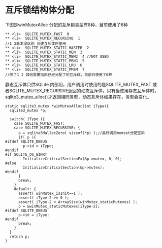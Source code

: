 # 互斥锁结构体分配

下图是winMutexAlloc 分配的互斥锁类型有8种，目前使用了6种

	** <li>  SQLITE_MUTEX_FAST  0
	** <li>  SQLITE_MUTEX_RECURSIVE  1
	//1 2基本没区别 创建互斥体时使用
	** <li>  SQLITE_MUTEX_STATIC_MASTER  2
	** <li>  SQLITE_MUTEX_STATIC_MEM  3
	** <li>  SQLITE_MUTEX_STATIC_MEM2  4 //NOT USED
	** <li>  SQLITE_MUTEX_STATIC_PRNG  5
	** <li>  SQLITE_MUTEX_STATIC_LRU  6
	** <li>  SQLITE_MUTEX_STATIC_PMEM  7
	//除了1 2 其他需要指向已经分配了的互斥体，目前只使用了6种


静态互斥体只供SQLite 内部用，用户调用时使用的是SQLITE_MUTEX_FAST  或者SQLITE_MUTEX_RECURSIVE返回的动态互斥体，只有当使用静态互斥体时，sqlite3_mutex_alloc()才返回相同类型，动态互斥体如果存在，类型会变化。

	static sqlite3_mutex *winMutexAlloc(int iType){
	  sqlite3_mutex *p;

	  switch( iType ){
	    case SQLITE_MUTEX_FAST:
	    case SQLITE_MUTEX_RECURSIVE: {
	      p = sqlite3MallocZero( sizeof(*p) );//最终调用memset分配空间
	      if( p ){
	#ifdef SQLITE_DEBUG
	        p->id = iType;
	#endif
	#if SQLITE_OS_WINRT
	        InitializeCriticalSectionEx(&p->mutex, 0, 0);
	#else
	        InitializeCriticalSection(&p->mutex);
	#endif
	      }
	      break;
	    }
	    default: {
	      assert( winMutex_isInit==1 );
	      assert( iType-2 >= 0 );
	      assert( iType-2 < ArraySize(winMutex_staticMutexes) );
	      p = &winMutex_staticMutexes[iType-2];
	#ifdef SQLITE_DEBUG
	      p->id = iType;
	#endif
	      break;
	    }
	  }
	  return p;
	}

